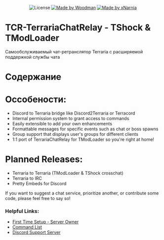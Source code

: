 <div align="center">
  
![License](https://img.shields.io/badge/license-MIT-737CA1?style=flat-square) 
[![Made by Woodman](https://img.shields.io/badge/made%20by-woodman-blueviolet?style=flat-square)]()
[![Made by xNarnia](https://img.shields.io/badge/made%20by-woodman-blueviolet?style=flat-square)]()  
  
</div>

# TCR-TerrariaChatRelay - TShock & TModLoader
Самообслуживаемый чат-ретранслятор Terraria с расширяемой поддержкой службы чата

# Содержание

# Оссобености:

* Discord to Terraria bridge like Discord2Terraria or Terracord
* Internal permission system to grant access to commands
* Easily extensible to add your own enhancements
* Formattable messages for specific events such as chat or boss spawns
* Group support that displays user's groups for different clients
* 1:1 port of TerrariaChatRelay for TModLoader so you're right at home!

# Planned Releases:

* Terraria to Terraria (TModLoader & TShock crosschat)
* Terraria to IRC
* Pretty Embeds for Discord

If you want to suggest a chat service, prioritize another, or contribute some code, please feel free to say so!

### Helpful Links:
* [First Time Setup - Server Owner](https://github.com/xPanini/TCR-TerrariaChatRelay/wiki/First-Time-Setup-Server-Owner)
* [Command List](https://github.com/xPanini/TCR-TerrariaChatRelay/wiki/Commands)
* [Discord Support Server](https://discord.gg/xAQGT4VetN)
